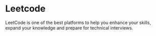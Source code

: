 # Leetcode
LeetCode is one of the best platforms to help you enhance your skills, expand your knowledge and prepare for technical interviews.
